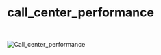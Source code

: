 # call_center_performance

<br>

![Call_center_performance](https://github.com/S99C/call_center_performance/assets/79993232/7ee79309-dec1-439f-bd2c-4189088a6403)

<br>
